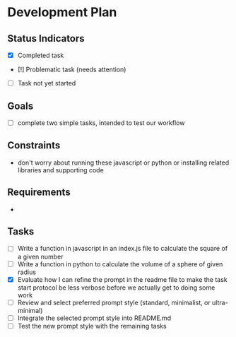 # Development Plan

## Status Indicators
- [x] Completed task
- [!] Problematic task (needs attention)
- [ ] Task not yet started

## Goals
- [ ] complete two simple tasks, intended to test our workflow 

## Constraints
- don't worry about running these javascript or python or installing related libraries and supporting code

## Requirements
- 

## Tasks
- [ ] Write a function in javascript in an index.js file to calculate the square of a given number
- [ ] Write a function in python to calculate the volume of a sphere of given radius
- [x] Evaluate how I can refine the prompt in the readme file to make the task start protocol be less verbose before we actually get to doing some work
- [ ] Review and select preferred prompt style (standard, minimalist, or ultra-minimal)
- [ ] Integrate the selected prompt style into README.md
- [ ] Test the new prompt style with the remaining tasks
